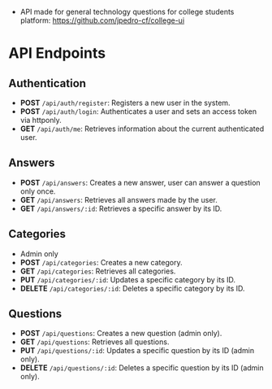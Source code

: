-   API made for general technology questions for college students platform: https://github.com/jpedro-cf/college-ui

# API Endpoints

## Authentication

-   **POST** `/api/auth/register`: Registers a new user in the system.
-   **POST** `/api/auth/login`: Authenticates a user and sets an access token via httponly.
-   **GET** `/api/auth/me`: Retrieves information about the current authenticated user.

## Answers

-   **POST** `/api/answers`: Creates a new answer, user can answer a question only once.
-   **GET** `/api/answers`: Retrieves all answers made by the user.
-   **GET** `/api/answers/:id`: Retrieves a specific answer by its ID.

## Categories

-   Admin only
-   **POST** `/api/categories`: Creates a new category.
-   **GET** `/api/categories`: Retrieves all categories.
-   **PUT** `/api/categories/:id`: Updates a specific category by its ID.
-   **DELETE** `/api/categories/:id`: Deletes a specific category by its ID.

## Questions

-   **POST** `/api/questions`: Creates a new question (admin only).
-   **GET** `/api/questions`: Retrieves all questions.
-   **PUT** `/api/questions/:id`: Updates a specific question by its ID (admin only).
-   **DELETE** `/api/questions/:id`: Deletes a specific question by its ID (admin only).
